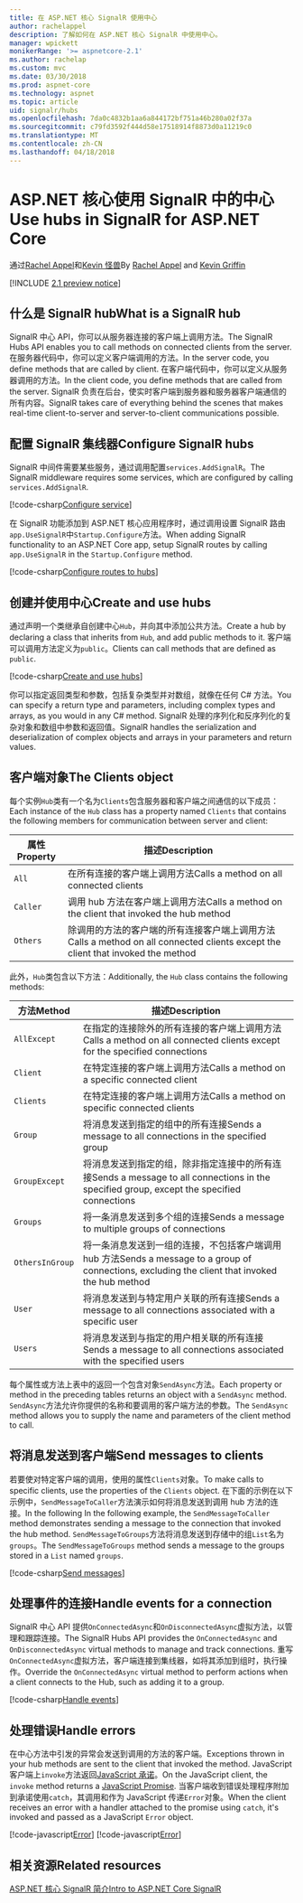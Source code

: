 ```yaml
---
title: 在 ASP.NET 核心 SignalR 使用中心
author: rachelappel
description: 了解如何在 ASP.NET 核心 SignalR 中使用中心。
manager: wpickett
monikerRange: '>= aspnetcore-2.1'
ms.author: rachelap
ms.custom: mvc
ms.date: 03/30/2018
ms.prod: aspnet-core
ms.technology: aspnet
ms.topic: article
uid: signalr/hubs
ms.openlocfilehash: 7da0c4832b1aa6a844172bf751a46b280a02f37a
ms.sourcegitcommit: c79fd3592f444d58e17518914f8873d0a11219c0
ms.translationtype: MT
ms.contentlocale: zh-CN
ms.lasthandoff: 04/18/2018
---
```

# <a name="use-hubs-in-signalr-for-aspnet-core"></a><span data-ttu-id="7efb2-103">ASP.NET 核心使用 SignalR 中的中心</span><span class="sxs-lookup"><span data-stu-id="7efb2-103">Use hubs in SignalR for ASP.NET Core</span></span>

<span data-ttu-id="7efb2-104">通过[Rachel Appel](https://twitter.com/rachelappel)和[Kevin 怪兽](https://twitter.com/1kevgriff)</span><span class="sxs-lookup"><span data-stu-id="7efb2-104">By [Rachel Appel](https://twitter.com/rachelappel) and [Kevin Griffin](https://twitter.com/1kevgriff)</span></span>

[!INCLUDE [2.1 preview notice](~/includes/2.1.md)]

## <a name="what-is-a-signalr-hub"></a><span data-ttu-id="7efb2-105">什么是 SignalR hub</span><span class="sxs-lookup"><span data-stu-id="7efb2-105">What is a SignalR hub</span></span>

<span data-ttu-id="7efb2-106">SignalR 中心 API，你可以从服务器连接的客户端上调用方法。</span><span class="sxs-lookup"><span data-stu-id="7efb2-106">The SignalR Hubs API enables you to call methods on connected clients from the server.</span></span> <span data-ttu-id="7efb2-107">在服务器代码中，你可以定义客户端调用的方法。</span><span class="sxs-lookup"><span data-stu-id="7efb2-107">In the server code, you define methods that are called by client.</span></span> <span data-ttu-id="7efb2-108">在客户端代码中，你可以定义从服务器调用的方法。</span><span class="sxs-lookup"><span data-stu-id="7efb2-108">In the client code, you define methods that are called from the server.</span></span> <span data-ttu-id="7efb2-109">SignalR 负责在后台，使实时客户端到服务器和服务器客户端通信的所有内容。</span><span class="sxs-lookup"><span data-stu-id="7efb2-109">SignalR takes care of everything behind the scenes that makes real-time client-to-server and server-to-client communications possible.</span></span>

## <a name="configure-signalr-hubs"></a><span data-ttu-id="7efb2-110">配置 SignalR 集线器</span><span class="sxs-lookup"><span data-stu-id="7efb2-110">Configure SignalR hubs</span></span>

<span data-ttu-id="7efb2-111">SignalR 中间件需要某些服务，通过调用配置`services.AddSignalR`。</span><span class="sxs-lookup"><span data-stu-id="7efb2-111">The SignalR middleware requires some services, which are configured by calling `services.AddSignalR`.</span></span>

[!code-csharp[Configure service](hubs/sample/startup.cs?range=35)]

<span data-ttu-id="7efb2-112">在 SignalR 功能添加到 ASP.NET 核心应用程序时，通过调用设置 SignalR 路由`app.UseSignalR`中`Startup.Configure`方法。</span><span class="sxs-lookup"><span data-stu-id="7efb2-112">When adding SignalR functionality to an ASP.NET Core app, setup SignalR routes by calling `app.UseSignalR` in the `Startup.Configure` method.</span></span>

[!code-csharp[Configure routes to hubs](hubs/sample/startup.cs?range=55-58)]

## <a name="create-and-use-hubs"></a><span data-ttu-id="7efb2-113">创建并使用中心</span><span class="sxs-lookup"><span data-stu-id="7efb2-113">Create and use hubs</span></span>

<span data-ttu-id="7efb2-114">通过声明一个类继承自创建中心`Hub`，并向其中添加公共方法。</span><span class="sxs-lookup"><span data-stu-id="7efb2-114">Create a hub by declaring a class that inherits from `Hub`, and add public methods to it.</span></span> <span data-ttu-id="7efb2-115">客户端可以调用方法定义为`public`。</span><span class="sxs-lookup"><span data-stu-id="7efb2-115">Clients can call methods that are defined as `public`.</span></span>

[!code-csharp[Create and use hubs](hubs/sample/chathub.cs?range=10-13)]

<span data-ttu-id="7efb2-116">你可以指定返回类型和参数，包括复杂类型并对数组，就像在任何 C# 方法。</span><span class="sxs-lookup"><span data-stu-id="7efb2-116">You can specify a return type and parameters, including complex types and arrays, as you would in any C# method.</span></span> <span data-ttu-id="7efb2-117">SignalR 处理的序列化和反序列化的复杂对象和数组中参数和返回值。</span><span class="sxs-lookup"><span data-stu-id="7efb2-117">SignalR handles the serialization and deserialization of complex objects and arrays in your parameters and return values.</span></span>

## <a name="the-clients-object"></a><span data-ttu-id="7efb2-118">客户端对象</span><span class="sxs-lookup"><span data-stu-id="7efb2-118">The Clients object</span></span>

<span data-ttu-id="7efb2-119">每个实例`Hub`类有一个名为`Clients`包含服务器和客户端之间通信的以下成员：</span><span class="sxs-lookup"><span data-stu-id="7efb2-119">Each instance of the `Hub` class has a property named `Clients` that contains the following members for communication between server and client:</span></span>

| <span data-ttu-id="7efb2-120">属性</span><span class="sxs-lookup"><span data-stu-id="7efb2-120">Property</span></span> | <span data-ttu-id="7efb2-121">描述</span><span class="sxs-lookup"><span data-stu-id="7efb2-121">Description</span></span> |
| ------ | ----------- |
| `All` | <span data-ttu-id="7efb2-122">在所有连接的客户端上调用方法</span><span class="sxs-lookup"><span data-stu-id="7efb2-122">Calls a method on all connected clients</span></span> |
| `Caller` | <span data-ttu-id="7efb2-123">调用 hub 方法在客户端上调用方法</span><span class="sxs-lookup"><span data-stu-id="7efb2-123">Calls a method on the client that invoked the hub method</span></span> |
| `Others` | <span data-ttu-id="7efb2-124">除调用的方法的客户端的所有连接客户端上调用方法</span><span class="sxs-lookup"><span data-stu-id="7efb2-124">Calls a method on all connected clients except the client that invoked the method</span></span> |

<span data-ttu-id="7efb2-125">此外，`Hub`类包含以下方法：</span><span class="sxs-lookup"><span data-stu-id="7efb2-125">Additionally, the `Hub` class contains the following methods:</span></span>

| <span data-ttu-id="7efb2-126">方法</span><span class="sxs-lookup"><span data-stu-id="7efb2-126">Method</span></span> | <span data-ttu-id="7efb2-127">描述</span><span class="sxs-lookup"><span data-stu-id="7efb2-127">Description</span></span> |
| ------ | ----------- |
| `AllExcept` | <span data-ttu-id="7efb2-128">在指定的连接除外的所有连接的客户端上调用方法</span><span class="sxs-lookup"><span data-stu-id="7efb2-128">Calls a method on all connected clients except for the specified connections</span></span> |
| `Client` | <span data-ttu-id="7efb2-129">在特定连接的客户端上调用方法</span><span class="sxs-lookup"><span data-stu-id="7efb2-129">Calls a method on a specific connected client</span></span> |
| `Clients` | <span data-ttu-id="7efb2-130">在特定连接的客户端上调用方法</span><span class="sxs-lookup"><span data-stu-id="7efb2-130">Calls a method on specific connected clients</span></span> |
| `Group` | <span data-ttu-id="7efb2-131">将消息发送到指定的组中的所有连接</span><span class="sxs-lookup"><span data-stu-id="7efb2-131">Sends a message to all connections in the specified group</span></span>  |
| `GroupExcept` | <span data-ttu-id="7efb2-132">将消息发送到指定的组，除非指定连接中的所有连接</span><span class="sxs-lookup"><span data-stu-id="7efb2-132">Sends a message to all connections in the specified group, except the specified connections</span></span> |
| `Groups` | <span data-ttu-id="7efb2-133">将一条消息发送到多个组的连接</span><span class="sxs-lookup"><span data-stu-id="7efb2-133">Sends a message to multiple groups of connections</span></span>  |
| `OthersInGroup` | <span data-ttu-id="7efb2-134">将一条消息发送到一组的连接，不包括客户端调用 hub 方法</span><span class="sxs-lookup"><span data-stu-id="7efb2-134">Sends a message to a group of connections, excluding the client that invoked the hub method</span></span>  |
| `User` | <span data-ttu-id="7efb2-135">将消息发送到与特定用户关联的所有连接</span><span class="sxs-lookup"><span data-stu-id="7efb2-135">Sends a message to all connections associated with a specific user</span></span> |
| `Users` | <span data-ttu-id="7efb2-136">将消息发送到与指定的用户相关联的所有连接</span><span class="sxs-lookup"><span data-stu-id="7efb2-136">Sends a message to all connections associated with the specified users</span></span> |

<span data-ttu-id="7efb2-137">每个属性或方法上表中的返回一个包含对象`SendAsync`方法。</span><span class="sxs-lookup"><span data-stu-id="7efb2-137">Each property or method in the preceding tables returns an object with a `SendAsync` method.</span></span> <span data-ttu-id="7efb2-138">`SendAsync`方法允许你提供的名称和要调用的客户端方法的参数。</span><span class="sxs-lookup"><span data-stu-id="7efb2-138">The `SendAsync` method allows you to supply the name and parameters of the client method to call.</span></span>

## <a name="send-messages-to-clients"></a><span data-ttu-id="7efb2-139">将消息发送到客户端</span><span class="sxs-lookup"><span data-stu-id="7efb2-139">Send messages to clients</span></span>

<span data-ttu-id="7efb2-140">若要使对特定客户端的调用，使用的属性`Clients`对象。</span><span class="sxs-lookup"><span data-stu-id="7efb2-140">To make calls to specific clients, use the properties of the `Clients` object.</span></span> <span data-ttu-id="7efb2-141">在下面的示例在以下示例中，`SendMessageToCaller`方法演示如何将消息发送到调用 hub 方法的连接。</span><span class="sxs-lookup"><span data-stu-id="7efb2-141">In the following In the following example, the `SendMessageToCaller` method demonstrates sending a message to the connection that invoked the hub method.</span></span> <span data-ttu-id="7efb2-142">`SendMessageToGroups`方法将消息发送到存储中的组`List`名为`groups`。</span><span class="sxs-lookup"><span data-stu-id="7efb2-142">The `SendMessageToGroups` method sends a message to the groups stored in a `List` named `groups`.</span></span>

[!code-csharp[Send messages](hubs/sample/chathub.cs?range=15-24)]

## <a name="handle-events-for-a-connection"></a><span data-ttu-id="7efb2-143">处理事件的连接</span><span class="sxs-lookup"><span data-stu-id="7efb2-143">Handle events for a connection</span></span>

<span data-ttu-id="7efb2-144">SignalR 中心 API 提供`OnConnectedAsync`和`OnDisconnectedAsync`虚拟方法，以管理和跟踪连接。</span><span class="sxs-lookup"><span data-stu-id="7efb2-144">The SignalR Hubs API provides the `OnConnectedAsync` and `OnDisconnectedAsync` virtual methods to manage and track connections.</span></span> <span data-ttu-id="7efb2-145">重写`OnConnectedAsync`虚拟方法，客户端连接到集线器，如将其添加到组时，执行操作。</span><span class="sxs-lookup"><span data-stu-id="7efb2-145">Override the `OnConnectedAsync` virtual method to perform actions when a client connects to the Hub, such as adding it to a group.</span></span>

[!code-csharp[Handle events](hubs/sample/chathub.cs?range=26-30)]

## <a name="handle-errors"></a><span data-ttu-id="7efb2-146">处理错误</span><span class="sxs-lookup"><span data-stu-id="7efb2-146">Handle errors</span></span>

<span data-ttu-id="7efb2-147">在中心方法中引发的异常会发送到调用的方法的客户端。</span><span class="sxs-lookup"><span data-stu-id="7efb2-147">Exceptions thrown in your hub methods are sent to the client that invoked the method.</span></span> <span data-ttu-id="7efb2-148">JavaScript 客户端上`invoke`方法返回[JavaScript 承诺](https://developer.mozilla.org/docs/Web/JavaScript/Guide/Using_promises)。</span><span class="sxs-lookup"><span data-stu-id="7efb2-148">On the JavaScript client, the `invoke` method returns a [JavaScript Promise](https://developer.mozilla.org/docs/Web/JavaScript/Guide/Using_promises).</span></span> <span data-ttu-id="7efb2-149">当客户端收到错误处理程序附加到承诺使用`catch`，其调用和作为 JavaScript 传递`Error`对象。</span><span class="sxs-lookup"><span data-stu-id="7efb2-149">When the client receives an error with a handler attached to the promise using `catch`, it's invoked and passed as a JavaScript `Error` object.</span></span>

[!code-javascript[Error](hubs/sample/chat.js?range=20)]
[!code-javascript[Error](hubs/sample/chat.js?range=16-18)]

## <a name="related-resources"></a><span data-ttu-id="7efb2-150">相关资源</span><span class="sxs-lookup"><span data-stu-id="7efb2-150">Related resources</span></span>

[<span data-ttu-id="7efb2-151">ASP.NET 核心 SignalR 简介</span><span class="sxs-lookup"><span data-stu-id="7efb2-151">Intro to ASP.NET Core SignalR</span></span>](xref:signalr/introduction)